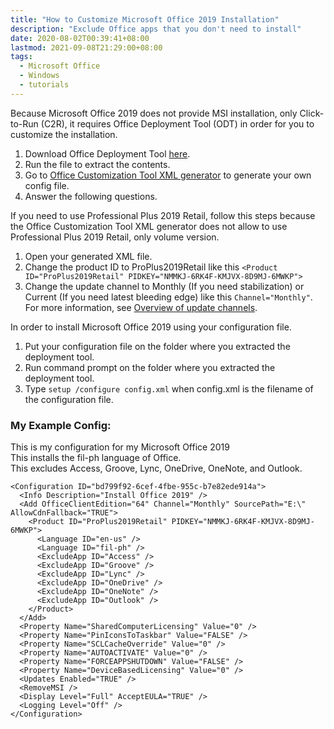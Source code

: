 ```yaml
---
title: "How to Customize Microsoft Office 2019 Installation"
description: "Exclude Office apps that you don't need to install"
date: 2020-08-02T00:39:41+08:00
lastmod: 2021-09-08T21:29:00+08:00
tags:
  - Microsoft Office
  - Windows
  - tutorials
---
```

Because Microsoft Office 2019 does not provide MSI installation, only Click-to-Run (C2R), it requires Office Deployment Tool (ODT) in order for you to customize the installation.

1. Download Office Deployment Tool [here](https://www.microsoft.com/en-us/download/details.aspx?id=49117).
2. Run the file to extract the contents.
3. Go to [Office Customization Tool XML generator](https://config.office.com/) to generate your own config file.
4. Answer the following questions.

If you need to use Professional Plus 2019 Retail, follow this steps because the Office Customization Tool XML generator does not allow to use Professional Plus 2019 Retail, only volume version.

1. Open your generated XML file.
2. Change the product ID to ProPlus2019Retail like this `<Product ID="ProPlus2019Retail" PIDKEY="NMMKJ-6RK4F-KMJVX-8D9MJ-6MWKP">`
3. Change the update channel to Monthly (If you need stabilization) or Current (If you need latest bleeding edge) like this `Channel="Monthly"`. For more information, see [Overview of update channels](https://docs.microsoft.com/en-us/deployoffice/overview-update-channels).

In order to install Microsoft Office 2019 using your configuration file.

1. Put your configuration file on the folder where you extracted the deployment tool.
2. Run command prompt on the folder where you extracted the deployment tool.
3. Type `setup /configure config.xml` when config.xml is the filename of the configuration file.

### My Example Config:
This is my configuration for my Microsoft Office 2019\
This installs the fil-ph language of Office.\
This excludes Access, Groove, Lync, OneDrive, OneNote, and Outlook.

```
<Configuration ID="bd799f92-6cef-4fbe-955c-b7e82ede914a">
  <Info Description="Install Office 2019" />
  <Add OfficeClientEdition="64" Channel="Monthly" SourcePath="E:\" AllowCdnFallback="TRUE">
    <Product ID="ProPlus2019Retail" PIDKEY="NMMKJ-6RK4F-KMJVX-8D9MJ-6MWKP">
      <Language ID="en-us" />
      <Language ID="fil-ph" />
      <ExcludeApp ID="Access" />
      <ExcludeApp ID="Groove" />
      <ExcludeApp ID="Lync" />
      <ExcludeApp ID="OneDrive" />
      <ExcludeApp ID="OneNote" />
      <ExcludeApp ID="Outlook" />
    </Product>
  </Add>
  <Property Name="SharedComputerLicensing" Value="0" />
  <Property Name="PinIconsToTaskbar" Value="FALSE" />
  <Property Name="SCLCacheOverride" Value="0" />
  <Property Name="AUTOACTIVATE" Value="0" />
  <Property Name="FORCEAPPSHUTDOWN" Value="FALSE" />
  <Property Name="DeviceBasedLicensing" Value="0" />
  <Updates Enabled="TRUE" />
  <RemoveMSI />
  <Display Level="Full" AcceptEULA="TRUE" />
  <Logging Level="Off" />
</Configuration>
```